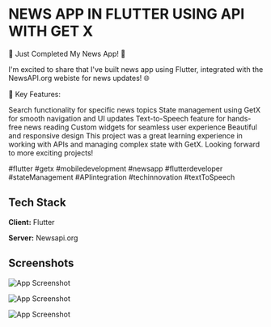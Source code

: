 
# NEWS APP IN FLUTTER USING API WITH GET X

🚀 Just Completed My News App! 📰

I'm excited to share that I've built  news app using Flutter, integrated with the NewsAPI.org webiste for news updates! 🌐

🔑 Key Features:

Search functionality for specific news topics
State management using GetX for smooth navigation and UI updates
Text-to-Speech feature for hands-free news reading
Custom widgets for seamless user experience
Beautiful and responsive design
This project was a great learning experience in working with APIs and managing complex state with GetX. Looking forward to more exciting projects!

#flutter #getx #mobiledevelopment #newsapp #flutterdeveloper #stateManagement #APIintegration #techinnovation #textToSpeech

## Tech Stack

**Client:** Flutter

**Server:** Newsapi.org

## Screenshots

![App Screenshot](https://blogger.googleusercontent.com/img/b/R29vZ2xl/AVvXsEixkGDtBdDOhd1A7xMr_Klv6onJ9-k5WnOmeS3-VisSlTkcgdMFWE4xUH1-hiYp-M3N16aX0C8YgKBs-ptIz6ueEMsJ4SBBxXL87jFqZboJ3XFukTdk9Yf6MPLFfBtmxZMwEYIwl1CkktbBJ_APuoIyjalevcEnlwDFDFOJou6uiYBOhvk02rgzkaKZsQ4/s1063/WhatsApp%20Image%202024-10-14%20at%2022.37.18_4c3a15bb.jpg)


![App Screenshot](https://blogger.googleusercontent.com/img/b/R29vZ2xl/AVvXsEi-u6jWlQhqcJbG2DHzOD9gW05SCKy5PpokXMOfX9zQ5na-KVwsChFC_eiuP9B8jpmJ1QpQXNilWSYIyzBbYzhfL2rciBEwrvs3xFm4sCMNeEFbW-wztWGByqM6NsnTHi-4IVBVdCdesXaTcJdA3YR9iglZwTx5xWCcw7ONKVcgqZw1AV5YIg9RI6hTNnI/s1075/WhatsApp%20Image%202024-10-14%20at%2022.37.18_c2e0eb8e.jpg)


![App Screenshot](https://blogger.googleusercontent.com/img/b/R29vZ2xl/AVvXsEjHNr8CoW6wMe6s1LUAU4h98o0EwR-8pnMAgAo84H0DYuxd8TdYwWjd93Bce50r-SE0q0RwxDgCjQG-B_c52yOw9y76ZLGel_HvILhLa1wZrxMswObTOheXonvUccWlKgYr6kBTpJtYvReoZ72T9OjmSxeJDBgRZzNwFB3J3auHb0809_2esNNONgp-L7U/s1072/WhatsApp%20Image%202024-10-14%20at%2022.37.18_818668ed.jpg)
